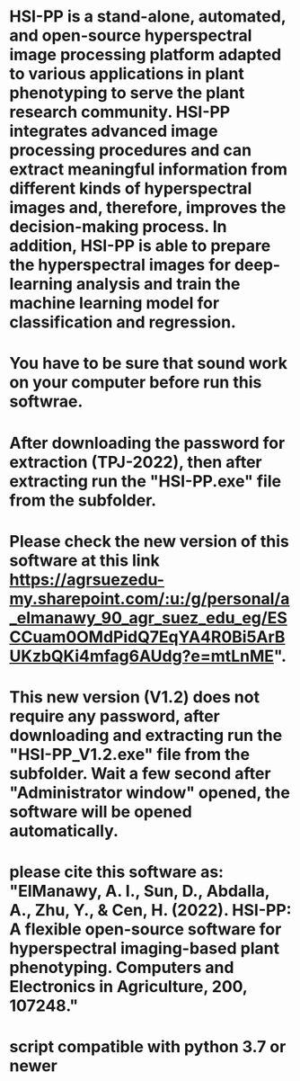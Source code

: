 # HSI-PP is a stand-alone, automated, and open-source hyperspectral image processing platform adapted to various applications in plant phenotyping to serve the plant research community. HSI-PP integrates advanced image processing procedures and can extract meaningful information from different kinds of hyperspectral images and, therefore, improves the decision-making process. In addition, HSI-PP is able to prepare the hyperspectral images for deep-learning analysis and train the machine learning model for classification and regression.
# You have to be sure that sound work on your computer before run this softwrae.
# After downloading the password for extraction (TPJ-2022), then after extracting run the "HSI-PP.exe" file from the subfolder.
# Please check the new version of this software at this link https://agrsuezedu-my.sharepoint.com/:u:/g/personal/a_elmanawy_90_agr_suez_edu_eg/ESCCuam0OMdPidQ7EqYA4R0Bi5ArBUKzbQKi4mfag6AUdg?e=mtLnME".
# This new version (V1.2) does not require any password, after downloading and extracting run the "HSI-PP_V1.2.exe" file from the subfolder. Wait a few second after  "Administrator window" opened, the software will be opened automatically.
# please cite this software as: "ElManawy, A. I., Sun, D., Abdalla, A., Zhu, Y., & Cen, H. (2022). HSI-PP: A flexible open-source software for hyperspectral imaging-based plant phenotyping. Computers and Electronics in Agriculture, 200, 107248."
# script compatible with python 3.7 or newer
